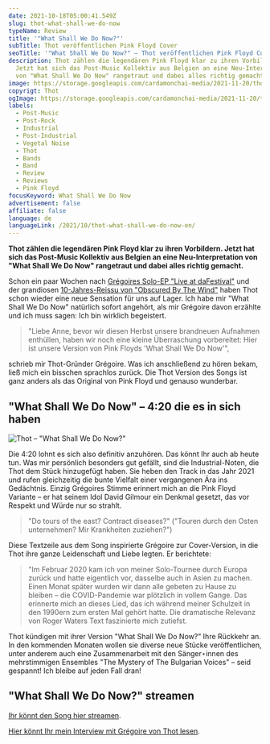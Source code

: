 ```yaml
---
date: 2021-10-18T05:00:41.549Z
slug: thot-what-shall-we-do-now
typeName: Review
title: '"What Shall We Do Now?"'
subTitle: Thot veröffentlichen Pink Floyd Cover
seoTitle: '"What Shall We Do Now?" – Thot veröffentlichen Pink Floyd Cover'
description: Thot zählen die legendären Pink Floyd klar zu ihren Vorbildern.
  Jetzt hat sich das Post-Music Kollektiv aus Belgien an eine Neu-Interpretation
  von "What Shall We Do Now" rangetraut und dabei alles richtig gemacht.
image: https://storage.googleapis.com/cardamonchai-media/2021-11-20/thot-what-should-we-do-now-jpg-imagine-181818_5d615e_1024_768/640.webp
copyrigt: Thot
ogImage: https://storage.googleapis.com/cardamonchai-media/2021-11-20/thot-what-should-we-do-now-fb-png-imagine-181818_535754_1200_628/640.webp
labels:
  - Post-Music
  - Post-Rock
  - Industrial
  - Post-Industrial
  - Vegetal Noise
  - Thot
  - Bands
  - Band
  - Review
  - Reviews
  - Pink Floyd
focusKeyword: What Shall We Do Now
advertisement: false
affiliate: false
language: de
languageLink: /2021/10/thot-what-shall-we-do-now-en/
---
```


**Thot zählen die legendären Pink Floyd klar zu ihren Vorbildern. Jetzt hat sich das Post-Music Kollektiv aus Belgien an eine Neu-Interpretation von "What Shall We Do Now" rangetraut und dabei alles richtig gemacht.**

Schon ein paar Wochen nach [Grégoires Solo-EP "Live at daFestival"](2021/07/live-at-dafestival-gregoire-thot) und der grandiosen [10-Jahres-Reissu von "Obscured By The Wind"](/2021/06/thot-feiern-10-jahre-obscured-by-the-wind/) haben Thot schon wieder eine neue Sensation für uns auf Lager. Ich habe mir "What Shall We Do Now" natürlich sofort angehört, als mir Grégoire davon erzählte und ich muss sagen: Ich bin wirklich begeistert.

> "Liebe Anne, bevor wir diesen Herbst unsere brandneuen Aufnahmen enthüllen, haben wir noch eine kleine Überraschung vorbereitet: Hier ist unsere Version von Pink Floyds 'What Shall We Do Now'",

schrieb mir Thot-Gründer Grégoire. Was ich anschließend zu hören bekam, ließ mich ein bisschen sprachlos zurück. Die Thot Version des Songs ist ganz anders als das Original von Pink Floyd und genauso wunderbar.

## "What Shall We Do Now" – 4:20 die es in sich haben

![Thot – "What Shall We Do Now?"](https://storage.googleapis.com/cardamonchai-media/2021-11-20/thot-what-should-we-do-now-jpeg-imagine-183858_253d56_700_700/640.webp "Thot – \"What Shall We Do Now?\"")

Die 4:20 lohnt es sich also definitiv anzuhören. Das könnt Ihr auch ab heute tun. Was mir persönlich besonders gut gefällt, sind die Industrial-Noten, die Thot dem Stück hinzugefügt haben. Sie heben den Track in das Jahr 2021 und rufen gleichzeitig die bunte Vielfalt einer vergangenen Ära ins Gedächtnis. Einzig Grégoires Stimme erinnert mich an die Pink Floyd Variante – er hat seinem Idol David Gilmour ein Denkmal gesetzt, das vor Respekt und Würde nur so strahlt.

> "Do tours of the east? Contract diseases?" ("Touren durch den Osten unternehmen? Mir Krankheiten zuziehen?")

Diese Textzeile aus dem Song inspirierte Grégoire zur Cover-Version, in die Thot ihre ganze Leidenschaft und Liebe legten. Er berichtete:

> "Im Februar 2020 kam ich von meiner Solo-Tournee durch Europa zurück und hatte eigentlich vor, dasselbe auch in Asien zu machen. Einen Monat später wurden wir dann alle gebeten zu Hause zu bleiben – die COVID-Pandemie war plötzlich in vollem Gange. Das erinnerte mich an dieses Lied, das ich während meiner Schulzeit in den 1990ern zum ersten Mal gehört hatte. Die dramatische Relevanz von Roger Waters Text faszinierte mich zutiefst.

Thot kündigen mit ihrer Version "What Shall We Do Now?" Ihre Rückkehr an. In den kommenden Monaten wollen sie diverse neue Stücke veröffentlichen, unter anderem auch eine Zusammenarbeit mit den Sänger⋆innen des mehrstimmigen Ensembles "The Mystery of The Bulgarian Voices" – seid gespannt! Ich bleibe auf jeden Fall dran!

## "What Shall We Do Now?" streamen

[Ihr könnt den Song hier streamen](https://thotweb.net/wswdn/).

[Hier könnt Ihr mein Interview mit Grégoire von Thot lesen](/2021/04/thot-interview).